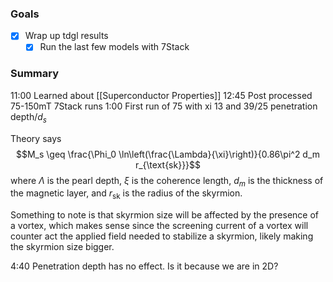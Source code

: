 ### Goals
- [x] Wrap up tdgl results
	- [x] Run the last few models with 7Stack

### Summary
11:00 Learned about [[Superconductor Properties]]
12:45 Post processed 75-150mT 7Stack runs
1:00 First run of 75 with xi 13 and 39/25 penetration depth/$d_s$

Theory says $$M_s \geq \frac{\Phi_0 \ln\left(\frac{\Lambda}{\xi}\right)}{0.86\pi^2 d_m r_{\text{sk}}}$$where $\Lambda$ is the pearl depth, $\xi$ is the coherence length, $d_m$ is the thickness of the magnetic layer, and $r_{\text{sk}}$ is the radius of the skyrmion.

Something to note is that skyrmion size will be affected by the presence of a vortex, which makes sense since the screening current of a vortex will counter act the applied field needed to stabilize a skyrmion, likely making the skyrmion size bigger.

4:40 Penetration depth has no effect. Is it because we are in 2D?